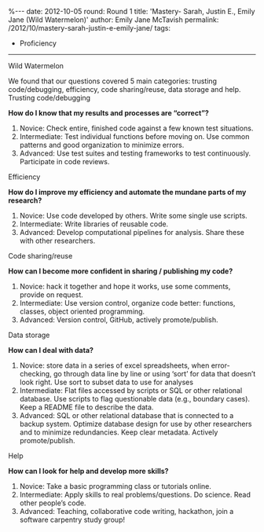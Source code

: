 %---
date: 2012-10-05
round: Round 1
title: 'Mastery- Sarah, Justin E., Emily Jane (Wild Watermelon)'
author: Emily Jane McTavish
permalink: /2012/10/mastery-sarah-justin-e-emily-jane/
tags:
  - Proficiency
---
Wild Watermelon

We found that our questions covered 5 main categories: trusting code/debugging, efficiency, code sharing/reuse, data storage and help.  
Trusting code/debugging  

**How do I know that my results and processes are “correct”?**

1.  Novice: Check entire, finished code against a few known test situations.
2.  Intermediate: Test individual functions before moving on. Use common patterns and good organization to minimize errors.
3.  Advanced: Use test suites and testing frameworks to test continuously. Participate in code reviews.

Efficiency  

**How do I improve my efficiency and automate the mundane parts of my research?**

1.  Novice: Use code developed by others. Write some single use scripts.
2.  Intermediate: Write libraries of reusable code.
3.  Advanced: Develop computational pipelines for analysis. Share these with other researchers.

Code sharing/reuse  

**How can I become more confident in sharing / publishing my code?**

1.  Novice: hack it together and hope it works, use some comments, provide on request.
2.  Intermediate: Use version control, organize code better: functions, classes, object oriented programming.
3.  Advanced: Version control, GitHub, actively promote/publish.

Data storage  

**How can I deal with data?**

1.  Novice: store data in a series of excel spreadsheets, when error-checking, go through data line by line or using ‘sort’ for data that doesn’t look right. Use sort to subset data to use for analyses
2.  Intermediate: Flat files accessed by scripts or SQL or other relational database. Use scripts to flag questionable data (e.g., boundary cases). Keep a README file to describe the data.
3.  Advanced: SQL or other relational database that is connected to a backup system. Optimize database design for use by other researchers and to minimize redundancies. Keep clear metadata. Actively promote/publish.

Help  

**How can I look for help and develop more skills?**

1.  Novice: Take a basic programming class or tutorials online.
2.  Intermediate: Apply skills to real problems/questions. Do science. Read other people’s code.
3.  Advanced: Teaching, collaborative code writing, hackathon, join a software carpentry study group!

